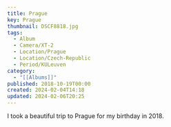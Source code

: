 ```yaml
---
title: Prague
key: Prague
thumbnail: DSCF8818.jpg
tags:
  - Album
  - Camera/XT-2
  - Location/Prague
  - Location/Czech-Republic
  - Period/KULeuven
category:
  - "[[Albums]]"
published: 2018-10-19T00:00
created: 2024-02-04T14:18
updated: 2024-02-06T20:25
---
```

I took a beautiful trip to Prague for my birthday in 2018.

